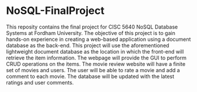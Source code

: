 # NoSQL-FinalProject
This reposity contains the final project for CISC 5640 NoSQL Database Systems at Fordham University. The objective of this project is to gain hands-on experience in creating a web-based application using a document database as the back-end. This project will use the aforementioned lightweight document database as the location in which the front-end will retrieve the item information. The webpage will provide the GUI to perform CRUD operations on the items. The movie review website will have a finite set of movies and users. The user will be able to rate a movie and add a comment to each movie. The database will be updated with the latest ratings and user comments. 
